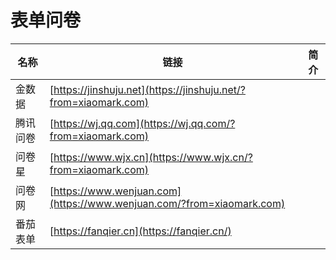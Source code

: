 # 表单问卷

| 名称   | 链接                                                                    | 简介 |
| ---- | --------------------------------------------------------------------- | -- |
| 金数据  | [https://jinshuju.net](https://jinshuju.net/?from=xiaomark.com)       |    |
| 腾讯问卷 | [https://wj.qq.com](https://wj.qq.com/?from=xiaomark.com)             |    |
| 问卷星  | [https://www.wjx.cn](https://www.wjx.cn/?from=xiaomark.com)           |    |
| 问卷网  | [https://www.wenjuan.com](https://www.wenjuan.com/?from=xiaomark.com) |    |
| 番茄表单 | [https://fanqier.cn](https://fanqier.cn/)                             |    |

